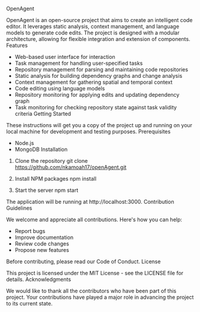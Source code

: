 OpenAgent

OpenAgent is an open-source project that aims to create an intelligent code editor. It leverages static analysis, context management, and language models to generate code edits. The project is designed with a modular architecture, allowing for flexible integration and extension of components.
Features

- Web-based user interface for interaction
- Task management for handling user-specified tasks
- Repository management for parsing and maintaining code repositories
- Static analysis for building dependency graphs and change analysis
- Context management for gathering spatial and temporal context
- Code editing using language models
- Repository monitoring for applying edits and updating dependency graph
- Task monitoring for checking repository state against task validity criteria
Getting Started

These instructions will get you a copy of the project up and running on your local machine for development and testing purposes.
Prerequisites

- Node.js
- MongoDB
Installation

1. Clone the repository
git clone https://github.com/nkamoah17/openAgent.git


2. Install NPM packages
npm install

3. Start the server
npm start

The application will be running at http://localhost:3000.
Contribution Guidelines

We welcome and appreciate all contributions. Here's how you can help:

- Report bugs
- Improve documentation
- Review code changes
- Propose new features

Before contributing, please read our Code of Conduct.
License

This project is licensed under the MIT License - see the LICENSE file for details.
Acknowledgments

We would like to thank all the contributors who have been part of this project. Your contributions have played a major role in advancing the project to its current state.


